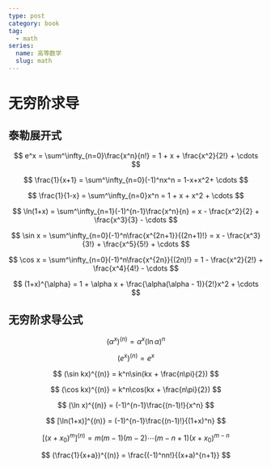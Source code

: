```yaml
---
type: post
category: book
tag:
  - math
series:
  name: 高等数学
  slug: math
---
```


# 无穷阶求导

## 泰勒展开式

$$
e^x = \sum^\infty_{n=0}\frac{x^n}{n!} = 1 + x + \frac{x^2}{2!} + \cdots
$$

$$
\frac{1}{x+1} = \sum^\infty_{n=0}(-1)^nx^n = 1-x+x^2+ \cdots
$$

$$
\frac{1}{1-x} = \sum^\infty_{n=0}x^n = 1 + x + x^2 + \cdots
$$

$$
\ln(1+x) = \sum^\infty_{n=1}(-1)^{n-1}\frac{x^n}{n} = x - \frac{x^2}{2} + \frac{x^3}{3} - \cdots
$$

$$
\sin x = \sum^\infty_{n=0}(-1)^n\frac{x^{2n+1}}{(2n+1)!} = x - \frac{x^3}{3!} + \frac{x^5}{5!} + \cdots
$$

$$
\cos x = \sum^\infty_{n=0}(-1)^n\frac{x^{2n}}{(2n)!} = 1 - \frac{x^2}{2!} + \frac{x^4}{4!} - \cdots
$$

$$
(1+x)^{\alpha} = 1 + \alpha x + \frac{\alpha(\alpha - 1)}{2!}x^2 + \cdots
$$

## 无穷阶求导公式

$$
(\alpha^x)^{(n)} = \alpha^x(\ln \alpha)^n
$$

$$
(e^x)^{(n)} = e^x
$$

$$
(\sin kx)^{(n)} = k^n\sin(kx + \frac{n\pi}{2})
$$

$$
(\cos kx)^{(n)} = k^n\cos(kx + \frac{n\pi}{2})
$$

$$
(\ln x)^{(n)} = (-1)^{n-1}\frac{(n-1)!}{x^n}
$$

$$
[\ln(1+x)]^{(n)} = (-1)^{n-1}\frac{(n-1)!}{(1+x)^n}
$$

$$
[(x+x_0)^m]^{(n)} = m(m-1)(m-2)\cdots(m-n+1)(x+x_0)^{m-n}
$$

$$
(\frac{1}{x+a})^{(n)} = \frac{(-1)^nn!}{(x+a)^{n+1}}
$$
